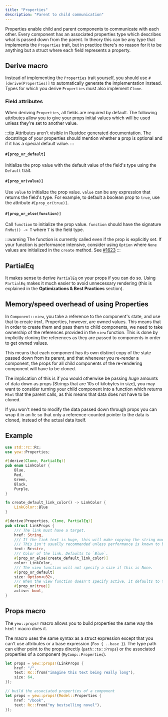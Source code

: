 ```yaml
---
title: "Properties"
description: "Parent to child communication"
---
```


Properties enable child and parent components to communicate with each other.
Every component has an associated properties type which describes what is passed down from the parent.
In theory this can be any type that implements the `Properties` trait, but in practice there's no
reason for it to be anything but a struct where each field represents a property.

## Derive macro

Instead of implementing the `Properties` trait yourself, you should use `#[derive(Properties)]` to
automatically generate the implementation instead.
Types for which you derive `Properties` must also implement `Clone`.

### Field attributes

When deriving `Properties`, all fields are required by default.
The following attributes allow you to give your props initial values which will be used unless they're set to another value.

:::tip
Attributes aren't visible in Rustdoc generated documentation.
The docstrings of your properties should mention whether a prop is optional and if it has a special default value.
:::

#### `#[prop_or_default]`

Initialize the prop value with the default value of the field's type using the `Default` trait.

#### `#[prop_or(value)]`

Use `value` to initialize the prop value. `value` can be any expression that returns the field's type.
For example, to default a boolean prop to `true`, use the attribute `#[prop_or(true)]`.

#### `#[prop_or_else(function)]`

Call `function` to initialize the prop value. `function` should have the signature `FnMut() -> T` where `T` is the field type.

:::warning
The function is currently called even if the prop is explicitly set. If your function is performance intensive, consider using `Option` where `None` values are initialized in the `create` method.
See [#1623](https://github.com/yewstack/yew/issues/1623)
:::

## PartialEq

It makes sense to derive `PartialEq` on your props if you can do so.
Using `PartialEq` makes it much easier to avoid unnecessary rendering \(this is explained in the **Optimizations & Best Practices** section\).

## Memory/speed overhead of using Properties

In `Component::view`, you take a reference to the component's state, and use that to create `Html`. Properties, however, are owned values. This means that in order to create them and pass them to child components, we need to take ownership of the references provided in the `view` function. This is done by implicitly cloning the references as they are passed to components in order to get owned values.

This means that each component has its own distinct copy of the state passed down from its parent, and that whenever you re-render a component, the props for all child components of the re-rendering component will have to be cloned.

The implication of this is if you would otherwise be passing _huge_ amounts of data down as props \(Strings that are 10s of kilobytes in size\), you may want to consider turning your child component into a function which returns `Html` that the parent calls, as this means that data does not have to be cloned.

If you won't need to modify the data passed down through props you can wrap it in an `Rc` so that only a reference-counted pointer to the data is cloned, instead of the actual data itself.

## Example

```rust
use std::rc::Rc;
use yew::Properties;

#[derive(Clone, PartialEq)]
pub enum LinkColor {
    Blue,
    Red,
    Green,
    Black,
    Purple,
}

fn create_default_link_color() -> LinkColor {
    LinkColor::Blue
}

#[derive(Properties, Clone, PartialEq)]
pub struct LinkProps {
    /// The link must have a target.
    href: String,
    /// If the link text is huge, this will make copying the string much cheaper.
    /// This isn't usually recommended unless performance is known to be a problem.
    text: Rc<str>,
    /// Color of the link. Defaults to `Blue`.
    #[prop_or_else(create_default_link_color)]
    color: LinkColor,
    /// The view function will not specify a size if this is None.
    #[prop_or_default]
    size: Option<u32>,
    /// When the view function doesn't specify active, it defaults to true.
    #[prop_or(true)]
    active: bool,
}
```

## Props macro

The `yew::props!` macro allows you to build properties the same way the `html!` macro does it.

The macro uses the same syntax as a struct expression except that you can't use attributes or a base expression (`Foo { ..base }`).
The type path can either point to the props directly (`path::to::Props`) or the associated properties of a component (`MyComp::Properties`).

```rust
let props = yew::props!(LinkProps {
    href: "/",
    text: Rc::from("imagine this text being really long"),
    size: 64,
});

// build the associated properties of a component
let props = yew::props!(Model::Properties {
    href: "/book",
    text: Rc::from("my bestselling novel"),
});
```
